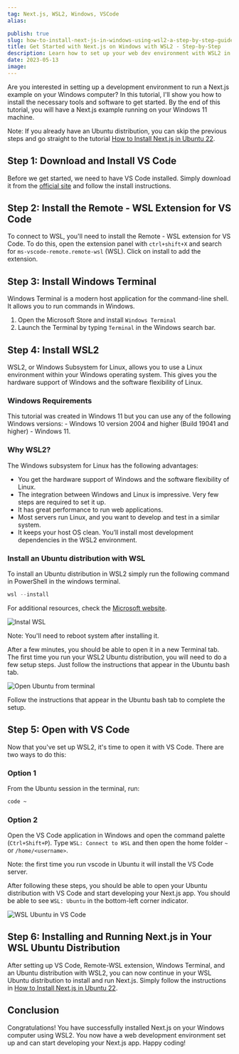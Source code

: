 ```yaml
---
tag: Next.js, WSL2, Windows, VSCode
alias:

publish: true
slug: how-to-install-next-js-in-windows-using-wsl2-a-step-by-step-guide
title: Get Started with Next.js on Windows with WSL2 - Step-by-Step
description: Learn how to set up your web dev environment with WSL2 in Windows 11 to run a Next.js example. Follow this step-by-step guide and get started in no time.
date: 2023-05-13
image:
---
```


Are you interested in setting up a development environment to run a Next.js example on your Windows computer? In this tutorial, I'll show you how to install the necessary tools and software to get started.  By the end of this tutorial, you will have a Next.js example running on your Windows 11 machine.

Note: If you already have an Ubuntu distribution, you can skip the previous steps and go straight to the tutorial [How to Install Next.js in Ubuntu 22](how-to-install-next-js-in-ubuntu-22-a-step-by-step-guide).

## Step 1: Download and Install VS Code

Before we get started, we need to have VS Code installed. Simply download it from the [official site](https://code.visualstudio.com/download) and follow the install instructions.

## Step 2: Install the Remote - WSL Extension for VS Code

To connect to WSL, you'll need to install the Remote - WSL extension for VS Code. To do this, open the extension panel with `ctrl+shift+X` and search for `ms-vscode-remote.remote-wsl` (WSL). Click on install to add the extension.

## Step 3: Install Windows Terminal

Windows Terminal is a modern host application for the command-line shell. It allows you to run commands in Windows. 
1. Open the Microsoft Store and install `Windows Terminal`
2. Launch the Terminal by typing `Terminal` in the Windows search bar.

## Step 4: Install WSL2

WSL2, or Windows Subsystem for Linux, allows you to use a Linux environment within your Windows operating system. This gives you the hardware support of Windows and the software flexibility of Linux.

### Windows Requirements

This tutorial was created in Windows 11 but you can use any of the following Windows versions: - Windows 10 version 2004 and higher (Build 19041 and higher) - Windows 11.

### Why WSL2?

The Windows subsystem for Linux has the following advantages:

-   You get the hardware support of Windows and the software flexibility of Linux.
-   The integration between Windows and Linux is impressive. Very few steps are required to set it up.
-   It has great performance to run web applications.
-   Most servers run Linux, and you want to develop and test in a similar system.
-   It keeps your host OS clean. You’ll install most development dependencies in the WSL2 environment.

### Install an Ubuntu distribution with WSL

To install an Ubuntu distribution in WSL2 simply run the following command in PowerShell in the windows terminal.

```powershell
wsl --install
```

For additional resources, check the [Microsoft website](https://docs.microsoft.com/en-us/windows/wsl/install).

![Instal WSL](/assets/docs/1089865260.png)

Note: You'll need to reboot system after installing it.

After a few minutes, you should be able to open it in a new Terminal tab. The first time you run your WSL2 Ubuntu distribution, you will need to do a few setup steps. Just follow the instructions that appear in the Ubuntu bash tab.

![Open Ubuntu from terminal](/assets/docs/2038276324.gif)

Follow the instructions that appear in the Ubuntu bash tab to complete the setup.

## Step 5: Open with VS Code

Now that you've set up WSL2, it's time to open it with VS Code. There are two ways to do this:

### Option 1

From the Ubuntu session in the terminal, run:
```bash
code ~
```

### Option 2

Open the VS Code application in Windows and open the command palette (`Ctrl+Shift+P`). Type `WSL: Connect to WSL` and then open the home folder `~` or `/home/<username>`.

Note: the first time you run vscode in Ubuntu it will install the VS Code server.

After following these steps, you should be able to open your Ubuntu distribution with VS Code and start developing your Next.js app. You should be able to see `WSL: Ubuntu` in the bottom-left corner indicator.

![WSL Ubuntu in VS Code](/assets/Code_2UZY0Qu6EQ.png)

## Step 6: Installing and Running Next.js in Your WSL Ubuntu Distribution

After setting up VS Code, Remote-WSL extension, Windows Terminal, and an Ubuntu distribution with WSL2, you can now continue in your WSL Ubuntu distribution to install and run Next.js. Simply follow the instructions in [How to Install Next.js in Ubuntu 22](how-to-install-next-js-in-ubuntu-22-a-step-by-step-guide).

## Conclusion

Congratulations! You have successfully installed Next.js on your Windows computer using WSL2. You now have a web development environment set up and can start developing your Next.js app. Happy coding!

